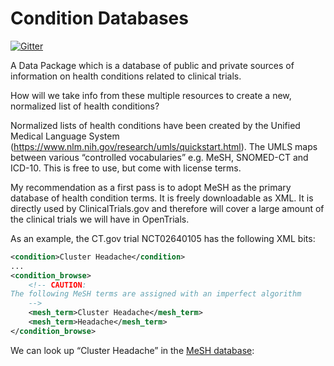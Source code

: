 # Condition Databases

[![Gitter](https://img.shields.io/gitter/room/opentrials/chat.svg)](https://gitter.im/opentrials/chat)

A Data Package which is a database of public and private sources of
information on health conditions related to clinical trials.

How will we take info from these multiple resources to create a new, normalized list of health conditions?

Normalized lists of health conditions have been created by the Unified
Medical Language System
(https://www.nlm.nih.gov/research/umls/quickstart.html).  The UMLS
maps between various “controlled vocabularies” e.g. MeSH, SNOMED-CT
and ICD-10.  This is free to use, but come with license terms.

My recommendation as a first pass is to adopt MeSH as the primary
database of health condition terms.  It is freely downloadable as XML.
It is directly used by ClinicalTrials.gov and therefore will cover a
large amount of the clinical trials we will have in OpenTrials.

As an example, the CT.gov trial NCT02640105 has the following XML bits:

```xml
<condition>Cluster Headache</condition>
...
<condition_browse>
    <!-- CAUTION:  
The following MeSH terms are assigned with an imperfect algorithm  
    -->
    <mesh_term>Cluster Headache</mesh_term>
    <mesh_term>Headache</mesh_term>
</condition_browse>
```

We can look up “Cluster Headache” in the [MeSH database](https://www.nlm.nih.gov/cgi/mesh/2016/MB_cgi?term=cluster%20headache):




